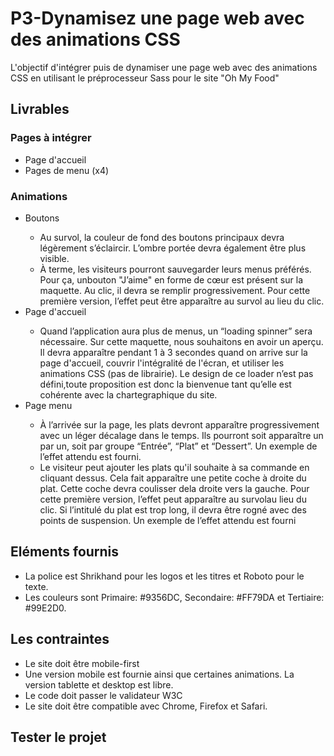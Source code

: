 <h1> P3-Dynamisez une page web avec des animations CSS</h1>
  
  <p> L'objectif d'intégrer puis de dynamiser une page web avec des animations CSS en utilisant le préprocesseur Sass pour le site "Oh My Food"</p>
  
  <h2> Livrables </h2>
  <h3> Pages à intégrer </h3>
  <ul> 
    <li> Page d'accueil </li>
    <li> Pages de menu (x4) </li>
  </ul>
  <h3> Animations </h3>
  <ul>
  <li> Boutons </li>
    <ul> 
      <li>Au survol, la couleur de fond des boutons principaux devra légèrement s’éclaircir. L’ombre portée devra également être plus visible.</li>
      <li>À terme, les visiteurs pourront sauvegarder leurs menus préférés. Pour ça, unbouton "J’aime" en forme de cœur est présent sur la maquette. Au clic, il devra se remplir progressivement. Pour cette première version, l’effet peut être apparaître au survol au lieu du clic.</li>
    </ul>
  <li> Page d'accueil </li>
    <ul>
      <li>Quand l’application aura plus de menus, un “loading spinner” sera nécessaire. Sur cette maquette, nous souhaitons en avoir un aperçu. Il devra apparaître pendant 1 à 3 secondes quand on arrive sur la page d'accueil, couvrir l'intégralité de l'écran, et utiliser les animations CSS (pas de librairie). Le design de ce loader n’est pas défini,toute proposition est donc la bienvenue tant qu’elle est cohérente avec la chartegraphique du site.</li>
    </ul>
  <li> Page menu </li>
    <ul>
      <li>À l’arrivée sur la page, les plats devront apparaître progressivement avec un léger décalage dans le temps. Ils pourront soit apparaître un par un, soit par groupe “Entrée”, “Plat” et “Dessert”. Un exemple de l’effet attendu est fourni.</li>
      <li>Le visiteur peut ajouter les plats qu'il souhaite à sa commande en cliquant dessus. Cela fait apparaître une petite coche à droite du plat. Cette coche devra coulisser dela droite vers la gauche. Pour cette première version, l’effet peut apparaître au survolau lieu du clic. Si l’intitulé du plat est trop long, il devra être rogné avec des points de suspension. Un exemple de l’effet attendu est fourni</li>
    </ul>
  </ul>
  
  
  <h2> Eléments fournis </h2>
  <ul>
  <li> La police est Shrikhand pour les logos et les titres et Roboto pour le texte. </li>
  <li> Les couleurs sont Primaire: #9356DC, Secondaire: #FF79DA et Tertiaire: #99E2D0.</li>
  </ul>
  
  <h2> Les contraintes </h2>
  <ul>
  <li> Le site doit être mobile-first </li>
  <li> Une version mobile est fournie ainsi que certaines animations. La version tablette et desktop est libre. </li>
  <li> Le code doit passer le validateur W3C</li>
  <li> Le site doit être compatible avec Chrome, Firefox et Safari. </li>
  </ul>
  
<h2>Tester le projet</h2>
